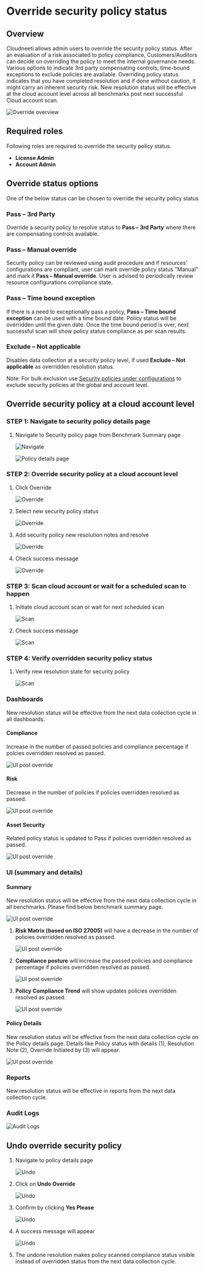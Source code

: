 # Override security policy status

## Overview

Cloudneeti allows admin users to override the security policy status. After an evaluation of a risk associated to policy compliance, Customers/Auditors can decide on overriding the policy to meet the internal governance needs. Various options to indicate 3rd party compensating controls, time-bound exceptions to exclude policies are available. Overriding policy status indicates that you have completed resolution and if done without caution, it might carry an inherent security risk. New resolution status will be effective at the cloud account level across all benchmarks post next successful Cloud account scan.

![Override overview](.././images/overridePolicyStatus/overview.png#thumbnail_1)

## Required roles

Following roles are required to override the security policy status.
- **License Admin**
- **Account Admin**

## Override status options

One of the below status can be chosen to override the security policy status

### Pass – 3rd Party
Override a security policy to resolve status to **Pass – 3rd Party** where there are compensating controls available. 


### Pass – Manual override

Security policy can be reviewed using audit procedure and if resources' configurations are compliant, user can mark override policy status "Manual" and mark it **Pass – Manual override**. User is advised to periodically review resource configurations compliance state. 


### Pass – Time bound exception

If there is a need to exceptionally pass a policy, **Pass – Time bound exception** can be used with a time bound date. Policy status will be overridden until the given date. Once the time bound period is over, next successful scan will show policy status compliance as per scan results.

### Exclude – Not applicable

Disables data collection at a security policy level, if used **Exclude – Not applicable** as overridden resolution status.

Note: For bulk exclusion use [Security policies under configurations](../../securityPolicyExclusions/) to exclude security policies at the global and account level.


<!-- ## Override state flow

User can override security policy status once policy status available  i.e. at least one scan is successful upon cloud account onboarding. Policy should not be excluded at account or license level.

![Override overview](.././images/overridePolicyStatus/OverrideFlow.png#thumbnail_1) -->

## Override security policy at a cloud account level

### STEP 1: Navigate to security policy details page

1. Navigate to Security policy page from Benchmark Summary page

    ![Navigate](.././images/overridePolicyStatus/benchmark.png#thumbnail)

    ![Policy details page](.././images/overridePolicyStatus/policy_details_page.png#thumbnail)


### STEP 2: Override security policy at a cloud account level 

1. Click Override

    ![Override](.././images/overridePolicyStatus/override.png#thumbnail)

2. Select new security policy status

    ![Override](.././images/overridePolicyStatus/override_1.png#thumbnail)

3. Add security policy new resolution notes and resolve

    ![Override](.././images/overridePolicyStatus/override_2.png#thumbnail_1)

4. Check success message

    ![Override](.././images/overridePolicyStatus/rescan_1.png#thumbnail_1)


### STEP 3: Scan cloud account or wait for a scheduled scan to happen

1. Initiate cloud account scan or wait for next scheduled scan

    ![Scan](.././images/overridePolicyStatus/rescan_2.png#thumbnail_1)

2. Check success message

    ![Scan](.././images/overridePolicyStatus/rescan_3.png#thumbnail_1)

### STEP 4: Verify overridden security policy status

1. Verify new resolution state for security policy

    ![Scan](.././images/overridePolicyStatus/Overridden_1.png#thumbnail_1)

### Dashboards 

 <!-- brief explanation of the Risk, policy compliance and trend charts. Just 1 image and highlight the override status on the dashboard -->
 New resolution status will be effective from the next data collection cycle in all dashboards.

#### Compliance

Increase in the number of passed policies and compliance percentage if polcies overridden resolved as passed.

![UI post override](.././images/overridePolicyStatus/Overridden_Compliance.png#thumbnail_1)

#### Risk

Decrease in the number of policies if policies overridden resolved as passed.

![UI post override](.././images/overridePolicyStatus/Overridden_Risk.png#thumbnail_1)

#### Asset Security

Related policy status is updated to Pass if policies overridden resolved as passed.

![UI post override](.././images/overridePolicyStatus/Overridden_Asset.png#thumbnail_1)


### UI (summary and details) 

#### Summary 

​New resolution status will be effective from the next data collection cycle in all benchmarks. Please find below benchmark summary page.

![UI post override](.././images/overridePolicyStatus/BenchmarkSummary.png#thumbnail_1)


1. **Risk Matrix (based on ISO 27005)** will have a decrease in the number of policies overridden resolved as passed.

    ![UI post override](.././images/overridePolicyStatus/risk.png#thumbnail_1)

2. **Compliance posture** will increase the passed policies and compliance percentage if policies overridden resolved as passed.

    ![UI post override](.././images/overridePolicyStatus/policyCompliance.png#thumbnail_1)

3. **Policy Compliance Trend** will show updates policies overridden resolved as passed.

    ![UI post override](.././images/overridePolicyStatus/trend.png#thumbnail_1)

#### Policy Details

New resolution status will be effective from the next data collection cycle on the Policy details page. Details like Policy status with details (1), Resolution Note (2), Override Initiated by (3) will appear.

![UI post override](.././images/overridePolicyStatus/Overridden_1.png#thumbnail_1)


### Reports

New resolution status will be effective in reports from the next data collection cycle.


### Audit Logs

![Audit Logs](.././images/overridePolicyStatus/AuditLog.png#thumbnail_1)


## Undo override security policy 

1. Navigate to policy details page

    ![Undo](.././images/overridePolicyStatus/undo_1.png#thumbnail_1)

2. Click on **Undo Override**

    ![Undo](.././images/overridePolicyStatus/undo_2.png#thumbnail_1)

3. Confirm by clicking **Yes Please**

    ![Undo](.././images/overridePolicyStatus/undo_3.png#thumbnail_1)

4. A success message will appear

    ![Undo](.././images/overridePolicyStatus/undo_4.png#thumbnail_1)

5. The undone resolution makes policy scanned compliance status visible instead of overridden status from the next data collection cycle.



